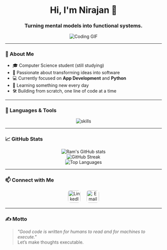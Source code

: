 <h1 align="center">Hi, I'm Nirajan 👋</h1>
<h3 align="center">Turning mental models into functional systems.</h3>

<p align="center">
  <img src="https://camo.githubusercontent.com/3e4ba60aaf08d8e8b8b91661ac3c263e3b0bb8ded371128dc3fe9b84b5464e42/68747470733a2f2f6d656469612e74656e6f722e636f6d2f726550446644574f33586f41414141642f6861636b696e672e676966" alt="Coding GIF" />
</p>

---

### 🚀 About Me

- 🎓 Computer Science student (still studying)  
- 🧠 Passionate about transforming ideas into software  
- 💻 Currently focused on **App Development** and **Python**  
- 🌱 Learning something new every day  
- 🛠️ Building from scratch, one line of code at a time  

---

### 🧰 Languages & Tools

<p align="center">
  <img src="https://skillicons.dev/icons?i=python,dart,flutter,js,html,css,git,github,vscode,figma,linux" alt="skills" />
</p>

---

### 📈 GitHub Stats

<p align="center">
  <img src="https://github-readme-stats.vercel.app/api?username=dallekhursani&show_icons=true&theme=tokyonight" alt="Ram's GitHub stats" />
  <br />
  <img src="https://github-readme-streak-stats.herokuapp.com/?user=dallekhursani&theme=tokyonight" alt="GitHub Streak" />
  <br />
  <img src="https://github-readme-stats.vercel.app/api/top-langs/?username=dallekhursani&layout=compact&theme=tokyonight" alt="Top Languages" />
</p>

---

### 📫 Connect with Me

<p align="center">
  <a href="https://www.linkedin.com/in/nirajan-parajuli-392408363" target="_blank" style="text-decoration:none;">
    <img alt="LinkedIn" src="https://cdn.jsdelivr.net/npm/simple-icons@v9/icons/linkedin.svg" width="40" height="40" style="border-radius:8px; transition: transform 0.3s;" onmouseover="this.style.transform='scale(1.2)'" onmouseout="this.style.transform='scale(1)'"/>
  </a>
  &nbsp;&nbsp;&nbsp;
  <a href="mailto:nirajan.3.1415@gmail.com" target="_blank" style="text-decoration:none;">
    <img alt="Email" src="https://cdn.jsdelivr.net/npm/simple-icons@v9/icons/gmail.svg" width="40" height="40" style="border-radius:8px; transition: transform 0.3s;" onmouseover="this.style.transform='scale(1.2)'" onmouseout="this.style.transform='scale(1)'"/>
  </a>
</p>

---

### ✍️ Motto

> _"Good code is written for humans to read and for machines to execute."_  
> Let’s make thoughts executable.
